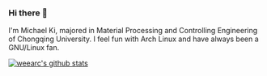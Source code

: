 ### Hi there 👋
I'm Michael Ki, majored in Material Processing and Controlling Engineering of Chongqing University.
I feel fun with Arch Linux and have always been a GNU/Linux fan.
<!--
**weearc/weearc** is a ✨ _special_ ✨ repository because its `README.md` (this file) appears on your GitHub profile.

Here are some ideas to get you started:

- 🔭 I’m currently working on ...
- 🌱 I’m currently learning ...
- 👯 I’m looking to collaborate on ...
- 🤔 I’m looking for help with ...
- 💬 Ask me about ...
- 📫 How to reach me: ...
- 😄 Pronouns: ...
- ⚡ Fun fact: ...
-->
[![weearc's github stats](https://github-readme-stats.vercel.app/api?username=weearc&show_icons=true&count_private=true&include_all_commits=true&hide=contribs,prs)](https://github.com/weearc/github-readme-stats)

